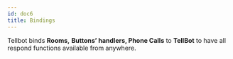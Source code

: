 ```yaml
---
id: doc6
title: Bindings
---
```

Tellbot binds **Rooms,**  **Buttons’ handlers, Phone Calls** to **TellBot** to have all respond functions available from anywhere.
